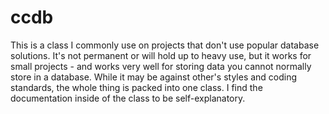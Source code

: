ccdb
====

This is a class I commonly use on projects that don't use popular database solutions. It's not permanent or will hold up to heavy use, but it works for small projects - and works very well for storing data you cannot normally store in a database. While it may be against other's styles and coding standards, the whole thing is packed into one class. I find the documentation inside of the class to be self-explanatory.